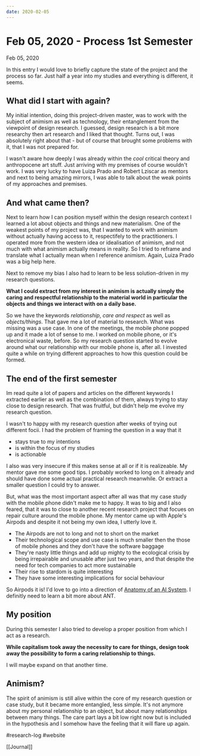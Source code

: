 ```yaml
---
date: 2020-02-05
---
```

# Feb 05, 2020 - Process 1st Semester
Feb 05, 2020

In this entry I would love to briefly capture the state of the project and the process so far. Just half a year into my studies and everything is different, it seems.

## What did I start with again?

My initial intention, doing this project-driven master, was to work with the subject of animism as well as technology, their entanglement from the viewpoint of design research. I guessed, design research is a bit more researchy then art research and I liked that thought. Turns out, I was absolutely right about that - but of course that brought some problems with it, that I was not prepared for.

I wasn't aware how deeply I was already within the *cool* critical theory and anthropocene art stuff. Just arriving with my premises of course wouldn't work. I was very lucky to have Luiza Prado and Robert Lziscar as mentors and next to being amazing mirrors, I was able to talk about the weak points of my approaches and premises.

## And what came then?

Next to learn how I can position myself within the design research context I learned a lot about objects and things and new materialism. One of the weakest points of my project was, that I wanted to work with animism without actually having access to it, respectifely to the practitioners. I operated more from the western idea or idealisation of animism, and not much with what animism actually means in reality. So I tried to reframe and translate what I actually mean when I reference animism. Again, Luiza Prado was a big help here.

Next to remove my bias I also had to learn to be less solution-driven in my research questions.

**What I could extract from my interest in animism is actually simply the caring and respectful relationship to the material world in particular the objects and things we interact with on a daily base.**

So we have the keywords _relationship_, _care and respect_ as well as _objects/things_. That gave me a lot of material to research. What was missing was a use case. In one of the meetings, the mobile phone popped up and it made a lot of sense to me. I worked on mobile phone, or it's electronical waste, before. So my research question started to evolve around what our relationship with our mobile phone is, after all. I invested quite a while on trying different approaches to how this question could be formed.

## The end of the first semester

Im read quite a lot of papers and articles on the different keywords I extracted earlier as well as the combination of them, always trying to stay close to design research. That was fruitful, but didn't help me evolve my research question.

I wasn't to happy with my research question after weeks of trying out different focii. I had the problem of framing the question in a way that it

- stays true to my intentions
- is within the focus of my studies
- is actionable

I also was very insecure if this makes sense at all or if it is realizeable. My mentor gave me some good tips. I probably worked to long on it already and should have done some actual practical research meanwhile. Or extract a smaller question I could try to answer.

But, what was the most important aspect after all was that my case study with the mobile phone didn't make me to happy. It was to big and I also feared, that it was to close to another recent research project that focues on repair culture around the mobile phone. My mentor came up with Apple's Airpods and despite it not being my own idea, I utterly love it.

- The Airpods are not to long and not to short on the market
- Their technological scope and use case is much smaller then the those of mobile phones and they don't have the software baggage
- They're nasty little things and add up mighty to the ecological crisis by being irrepairable and unusable after just two years, and that despite the need for tech companies to act more sustainable
- Their rise to stardom is quite interesting 
- They have some interesting implications for social behaviour

So Airpods it is! I'd love to go into a direction of [Anatomy of an AI System](https://anatomyof.ai/). I definitly need to learn a bit more about ANT.

## My position

During this semester I also tried to develop a proper position from which I act as a research.

**While capitalism took away the necessity to care for things, design took away the possibility to form a caring relationship to things.**

I will maybe expand on that another time.

## Animism?

The spirit of animism is still alive within the core of my research question or case study, but it became more entangled, less simple. It's not anymore about my personal relationship to an object, but about many relationships between many things. The care part lays a bit low right now but is included in the hypothesis and I somehow have the feeling that it will flare up again.

#research-log #website

[[Journal]]